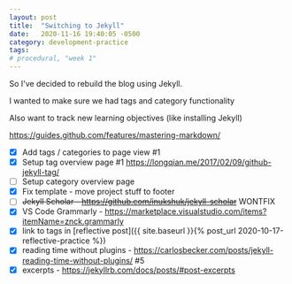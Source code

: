 ```yaml
---
layout: post
title:  "Switching to Jekyll"
date:   2020-11-16 19:40:05 -0500
category: development-practice
tags: 
# procedural, "week 1"
---
```


So I've decided to rebuild the blog using Jekyll.

I wanted to make sure we had tags and category functionality

Also want to track new learning objectives (like installing Jekyll)

https://guides.github.com/features/mastering-markdown/

- [x] Add tags / categories to page view #1
- [x] Setup tag overview page #1
      https://longqian.me/2017/02/09/github-jekyll-tag/
- [ ] Setup category overview page
- [x] Fix template - move project stuff to footer
- [ ] ~~Jekyll Scholar - https://github.com/inukshuk/jekyll-scholar~~ WONTFIX
- [x] VS Code Grammarly - https://marketplace.visualstudio.com/items?itemName=znck.grammarly
- [x] link to tags in [reflective post]({{ site.baseurl }}{% post_url 2020-10-17-reflective-practice %})
- [x] reading time without plugins - https://carlosbecker.com/posts/jekyll-reading-time-without-plugins/ #5
- [x] excerpts - https://jekyllrb.com/docs/posts/#post-excerpts